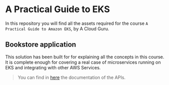 # A Practical Guide to EKS

In this repository you will find all the assets required for the course `A Practical Guide to Amazon EKS`, by A Cloud Guru.


## Bookstore application

This solution has been built for for explaining all the concepts in this course. It is complete enough for covering a real case of microservices running on EKS and integrating with other AWS Services.

> You can find in [here](_docs/api.md) the documentation of the APIs.
